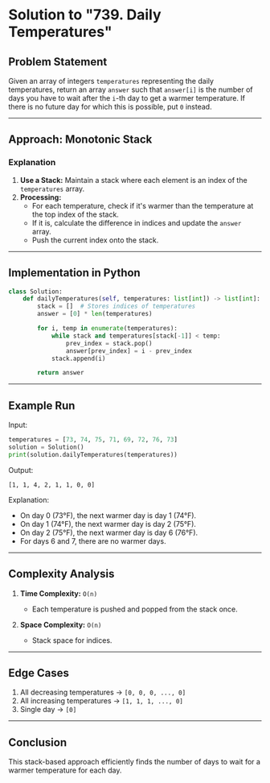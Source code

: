 # Solution to "739. Daily Temperatures"

## Problem Statement

Given an array of integers `temperatures` representing the daily temperatures, return an array `answer` such that `answer[i]` is the number of days you have to wait after the `i`-th day to get a warmer temperature. If there is no future day for which this is possible, put `0` instead.

---

## Approach: Monotonic Stack

### Explanation

1. **Use a Stack:** Maintain a stack where each element is an index of the `temperatures` array.
2. **Processing:**
    - For each temperature, check if it's warmer than the temperature at the top index of the stack.
    - If it is, calculate the difference in indices and update the `answer` array.
    - Push the current index onto the stack.

---

## Implementation in Python

```python
class Solution:
    def dailyTemperatures(self, temperatures: list[int]) -> list[int]:
        stack = []  # Stores indices of temperatures
        answer = [0] * len(temperatures)

        for i, temp in enumerate(temperatures):
            while stack and temperatures[stack[-1]] < temp:
                prev_index = stack.pop()
                answer[prev_index] = i - prev_index
            stack.append(i)

        return answer
```

---

## Example Run

Input:

```python
temperatures = [73, 74, 75, 71, 69, 72, 76, 73]
solution = Solution()
print(solution.dailyTemperatures(temperatures))
```

Output:

```
[1, 1, 4, 2, 1, 1, 0, 0]
```

Explanation:

- On day 0 (73°F), the next warmer day is day 1 (74°F).
- On day 1 (74°F), the next warmer day is day 2 (75°F).
- On day 2 (75°F), the next warmer day is day 6 (76°F).
- For days 6 and 7, there are no warmer days.

---

## Complexity Analysis

1. **Time Complexity:** `O(n)`
    
    - Each temperature is pushed and popped from the stack once.
2. **Space Complexity:** `O(n)`
    
    - Stack space for indices.

---

## Edge Cases

1. All decreasing temperatures → `[0, 0, 0, ..., 0]`
2. All increasing temperatures → `[1, 1, 1, ..., 0]`
3. Single day → `[0]`

---

## Conclusion

This stack-based approach efficiently finds the number of days to wait for a warmer temperature for each day.